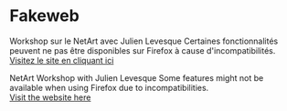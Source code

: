 # Fakeweb
Workshop sur le NetArt avec Julien Levesque
Certaines fonctionnalités peuvent ne pas être disponibles sur Firefox à cause d'incompatibilités.
[Visitez le site en cliquant ici](https://lesnumoristes.github.io/Fakeweb/)


NetArt Workshop with Julien Levesque
Some features might not be available when using Firefox due to incompatibilities.  
[Visit the website here](https://lesnumoristes.github.io/Fakeweb/)
